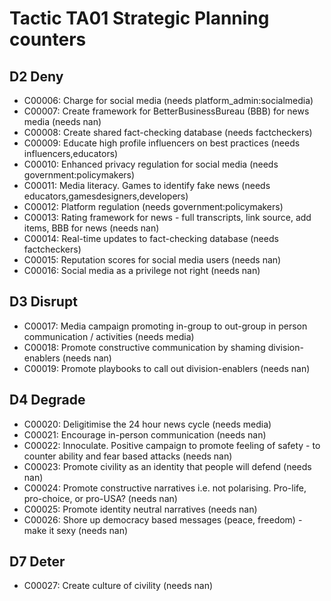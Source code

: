 # Tactic TA01 Strategic Planning counters


## D2 Deny
* C00006: Charge for social media (needs platform_admin:socialmedia)
* C00007: Create framework for BetterBusinessBureau (BBB) for news media (needs nan)
* C00008: Create shared fact-checking database (needs factcheckers)
* C00009: Educate high profile influencers on best practices (needs influencers,educators)
* C00010: Enhanced privacy regulation for social media (needs government:policymakers)
* C00011: Media literacy. Games to identify fake news (needs educators,gamesdesigners,developers)
* C00012: Platform regulation (needs government:policymakers)
* C00013: Rating framework for news - full transcripts, link source, add items, BBB for news (needs nan)
* C00014: Real-time updates to fact-checking database (needs factcheckers)
* C00015: Reputation scores for social media users (needs nan)
* C00016: Social media as a privilege not right (needs nan)

## D3 Disrupt
* C00017: Media campaign promoting in-group to out-group in person communication / activities (needs media)
* C00018: Promote constructive communication by shaming division-enablers (needs nan)
* C00019: Promote playbooks to call out division-enablers (needs nan)

## D4 Degrade
* C00020: Deligitimise the 24 hour news cycle (needs media)
* C00021: Encourage in-person communication (needs nan)
* C00022: Innoculate. Positive campaign to promote feeling of safety - to counter ability and fear based attacks (needs nan)
* C00023: Promote civility as an identity that people will defend (needs nan)
* C00024: Promote constructive narratives i.e. not polarising.  Pro-life, pro-choice, or pro-USA? (needs nan)
* C00025: Promote identity neutral narratives (needs nan)
* C00026: Shore up democracy based messages (peace, freedom) - make it sexy (needs nan)

## D7 Deter
* C00027: Create culture of civility (needs nan)
